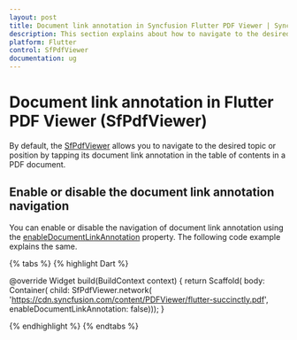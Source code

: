 ```yaml
---
layout: post
title: Document link annotation in Syncfusion Flutter PDF Viewer | Syncfusion
description: This section explains about how to navigate to the desired topic in a PDF document by tapping the document link annotation in the table of contents.
platform: Flutter
control: SfPdfViewer
documentation: ug
---
```


# Document link annotation in Flutter PDF Viewer (SfPdfViewer)

By default, the [SfPdfViewer](https://pub.dev/documentation/syncfusion_flutter_pdfviewer/latest/pdfviewer/SfPdfViewer-class.html) allows you to navigate to the desired topic or position by tapping its document link annotation in the table of contents in a PDF document.

## Enable or disable the document link annotation navigation

You can enable or disable the navigation of document link annotation using the [enableDocumentLinkAnnotation](https://pub.dev/documentation/syncfusion_flutter_pdfviewer/latest/pdfviewer/SfPdfViewer/enableDocumentLinkAnnotation.html) property. The following code example explains the same.

{% tabs %}
{% highlight Dart %}

@override
Widget build(BuildContext context) {
  return Scaffold(
      body: Container(
          child: SfPdfViewer.network(
              'https://cdn.syncfusion.com/content/PDFViewer/flutter-succinctly.pdf',
              enableDocumentLinkAnnotation: false)));
}

{% endhighlight %}
{% endtabs %}